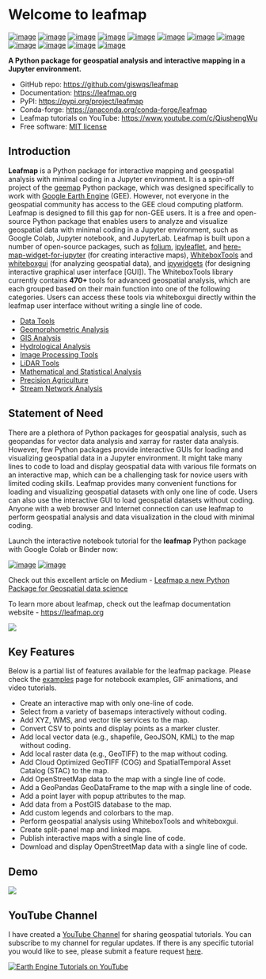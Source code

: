 # Welcome to leafmap

[![image](https://colab.research.google.com/assets/colab-badge.svg)](https://gishub.org/leafmap-colab)
[![image](https://binder.pangeo.io/badge_logo.svg)](https://gishub.org/leafmap-pangeo)
[![image](https://mybinder.org/badge_logo.svg)](https://gishub.org/leafmap-binder)
[![image](https://img.shields.io/pypi/v/leafmap.svg)](https://pypi.python.org/pypi/leafmap)
[![image](https://img.shields.io/conda/vn/conda-forge/leafmap.svg)](https://anaconda.org/conda-forge/leafmap)
[![image](https://pepy.tech/badge/leafmap)](https://pepy.tech/project/leafmap)
[![image](https://github.com/giswqs/leafmap/workflows/docs/badge.svg)](https://leafmap.org)
[![image](https://github.com/giswqs/leafmap/workflows/build/badge.svg)](https://github.com/giswqs/leafmap/actions?query=workflow%3Abuild)
[![image](https://img.shields.io/lgtm/grade/python/g/giswqs/leafmap.svg?logo=lgtm&logoWidth=18)](https://lgtm.com/projects/g/giswqs/leafmap/context:python)
[![image](https://img.shields.io/badge/License-MIT-yellow.svg)](https://opensource.org/licenses/MIT)
[![image](https://img.shields.io/badge/YouTube-Channel-red)](https://www.youtube.com/c/QiushengWu)
[![image](https://img.shields.io/twitter/follow/giswqs?style=social)](https://twitter.com/giswqs)

**A Python package for geospatial analysis and interactive mapping in a Jupyter environment.**

-   GitHub repo: <https://github.com/giswqs/leafmap>
-   Documentation: <https://leafmap.org>
-   PyPI: <https://pypi.org/project/leafmap>
-   Conda-forge: <https://anaconda.org/conda-forge/leafmap>
-   Leafmap tutorials on YouTube: <https://www.youtube.com/c/QiushengWu>
-   Free software: [MIT license](https://opensource.org/licenses/MIT)

## Introduction

**Leafmap** is a Python package for interactive mapping and geospatial analysis with minimal coding in a Jupyter environment. It is a spin-off project of the [geemap](https://geemap.org) Python package, which was designed specifically to work with [Google Earth Engine](https://earthengine.google.com) (GEE). However, not everyone in the geospatial community has access to the GEE cloud computing platform. Leafmap is designed to fill this gap for non-GEE users. It is a free and open-source Python package that enables users to analyze and visualize geospatial data with minimal coding in a Jupyter environment, such as Google Colab, Jupyter notebook, and JupyterLab. Leafmap is built upon a number of open-source packages, such as [folium](https://github.com/python-visualization/folium), [ipyleaflet](https://github.com/jupyter-widgets/ipyleaflet), and [here-map-widget-for-jupyter](https://github.com/heremaps/here-map-widget-for-jupyter) (for creating interactive maps), [WhiteboxTools](https://github.com/jblindsay/whitebox-tools) and [whiteboxgui](https://github.com/giswqs/whiteboxgui) (for analyzing geospatial data), and [ipywidgets](https://github.com/jupyter-widgets/ipywidgets) (for designing interactive graphical user interface [GUI]). The WhiteboxTools library currently contains **470+** tools for advanced geospatial analysis, which are each grouped based on their main function into one of the following categories. Users can access these tools via whiteboxgui directly within the leafmap user interface without writing a single line of code.

-   [Data Tools](https://jblindsay.github.io/wbt_book/available_tools/data_tools.html)
-   [Geomorphometric Analysis](https://jblindsay.github.io/wbt_book/available_tools/geomorphometric_analysis.html)
-   [GIS Analysis](https://jblindsay.github.io/wbt_book/available_tools/gis_analysis.html)
-   [Hydrological Analysis](https://jblindsay.github.io/wbt_book/available_tools/hydrological_analysis.html)
-   [Image Processing Tools](https://jblindsay.github.io/wbt_book/available_tools/image_processing_tools.html)
-   [LiDAR Tools](https://jblindsay.github.io/wbt_book/available_tools/lidar_tools.html)
-   [Mathematical and Statistical Analysis](https://jblindsay.github.io/wbt_book/available_tools/mathand_stats_tools.html)
-   [Precision Agriculture](https://jblindsay.github.io/wbt_book/available_tools/precision_agriculture.html)
-   [Stream Network Analysis](https://jblindsay.github.io/wbt_book/available_tools/stream_network_analysis.html)

## Statement of Need

There are a plethora of Python packages for geospatial analysis, such as geopandas for vector data analysis and xarray for raster data analysis. However, few Python packages provide interactive GUIs for loading and visualizing geospatial data in a Jupyter environment. It might take many lines to code to load and display geospatial data with various file formats on an interactive map, which can be a challenging task for novice users with limited coding skills. Leafmap provides many convenient functions for loading and visualizing geospatial datasets with only one line of code. Users can also use the interactive GUI to load geospatial datasets without coding. Anyone with a web browser and Internet connection can use leafmap to perform geospatial analysis and data visualization in the cloud with minimal coding.

Launch the interactive notebook tutorial for the **leafmap** Python package with Google Colab or Binder now:

[![image](https://colab.research.google.com/assets/colab-badge.svg)](https://gishub.org/leafmap-colab)
[![image](https://binder.pangeo.io/badge_logo.svg)](https://binder.pangeo.io/v2/gh/giswqs/leafmap/master)

Check out this excellent article on Medium - [Leafmap a new Python Package for Geospatial data science](https://link.medium.com/HRRKDcynYgb)

To learn more about leafmap, check out the leafmap documentation website - <https://leafmap.org>

![](https://i.imgur.com/abd8pTH.gif)

## Key Features

Below is a partial list of features available for the leafmap package. Please check the [examples](https://github.com/giswqs/leafmap/tree/master/examples) page for notebook examples, GIF animations, and video tutorials.

-   Create an interactive map with only one-line of code.
-   Select from a variety of basemaps interactively without coding.
-   Add XYZ, WMS, and vector tile services to the map.
-   Convert CSV to points and display points as a marker cluster.
-   Add local vector data (e.g., shapefile, GeoJSON, KML) to the map without coding.
-   Add local raster data (e.g., GeoTIFF) to the map without coding.
-   Add Cloud Optimized GeoTIFF (COG) and SpatialTemporal Asset Catalog (STAC) to the map.
-   Add OpenStreetMap data to the map with a single line of code.
-   Add a GeoPandas GeoDataFrame to the map with a single line of code.
-   Add a point layer with popup attributes to the map.
-   Add data from a PostGIS database to the map.
-   Add custom legends and colorbars to the map.
-   Perform geospatial analysis using WhiteboxTools and whiteboxgui.
-   Create split-panel map and linked maps.
-   Publish interactive maps with a single line of code.
-   Download and display OpenStreetMap data with a single line of code.

## Demo

![](https://wetlands.io/file/images/leafmap_demo.gif)

## YouTube Channel

I have created a [YouTube Channel](https://www.youtube.com/c/QiushengWu) for sharing geospatial tutorials. You can subscribe to my channel for regular updates. If there is any specific tutorial you would like to see, please submit a feature request [here](https://github.com/giswqs/leafmap/issues).

[![Earth Engine Tutorials on YouTube](https://wetlands.io/file/images/youtube.png)](https://www.youtube.com/c/QiushengWu)
